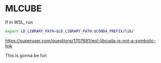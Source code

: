 # MLCUBE

If in WSL, run

```bash
export LD_LIBRARY_PATH=$LD_LIBRARY_PATH:$CONDA_PREFIX/lib/
```
https://superuser.com/questions/1707681/wsl-libcuda-is-not-a-symbolic-link

This is gonna be fun

